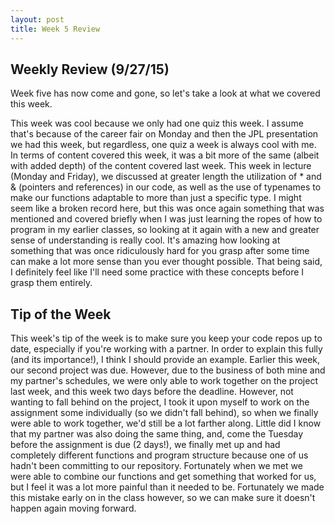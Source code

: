 ```yaml
---
layout: post
title: Week 5 Review
---
```


## Weekly Review (9/27/15)

Week five has now come and gone, so let's take a look at what we covered this week.

This week was cool because we only had one quiz this week. I assume that's because of the career fair on Monday and then the JPL presentation we had this week, but regardless, one quiz a week is always cool with me. In terms of content covered this week, it was a bit more of the same (albeit with added depth) of the content covered last week. This week in lecture (Monday and Friday), we discussed at greater length the utilization of * and & (pointers and references) in our code, as well as the use of typenames to make our functions adaptable to more than just a specific type. I might seem like a broken record here, but this was once again something that was mentioned and covered briefly when I was just learning the ropes of how to program in my earlier classes, so looking at it again with a new and greater sense of understanding is really cool. It's amazing how looking at something that was once ridiculously hard for you grasp after some time can make a lot more sense than you ever thought possible. That being said, I definitely feel like I'll need some practice with these concepts before I grasp them entirely. 

## Tip of the Week 

This week's tip of the week is to make sure you keep your code repos up to date, especially if you're working with a partner. In order to explain this fully (and its importance!), I think I should provide an example. Earlier this week, our second project was due. However, due to the business of both mine and my partner's schedules, we were only able to work together on the project last week, and this week two days before the deadline. However, not wanting to fall behind on the project, I took it upon myself to work on the assignment some individually (so we didn't fall behind), so when we finally were able to work together, we'd still be a lot farther along. Little did I know that my partner was also doing the same thing, and, come the Tuesday before the assignment is due (2 days!), we finally met up and had completely different functions and program structure because one of us hadn't been committing to our repository. Fortunately when we met we were able to combine our functions and get something that worked for us, but I feel it was a lot more painful than it needed to be. Fortunately we made this mistake early on in the class however, so we can make sure it doesn't happen again moving forward. 


